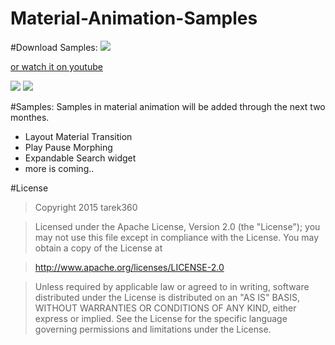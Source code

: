 # Material-Animation-Samples


#Download Samples:
[![](http://s25.postimg.org/l7tmfhxy7/get_it_on_google_play.jpg)](https://play.google.com/store/apps/details?id=com.tarek360.aimationcourse)

[or watch it on youtube](https://youtu.be/Yo0izprt7a4)



[![](https://github.com/tarek360/Material-Animation-Samples/raw/master/layout_transition.gif)](https://youtu.be/Yo0izprt7a4) [![](https://github.com/tarek360/Material-Animation-Samples/raw/master/play_pause.gif)](https://www.youtube.com/watch?v=UFdV7qysyZQ)

#Samples:
Samples in material animation will be added through the next two monthes.
- Layout Material Transition
- Play Pause Morphing
- Expandable Search widget
- more is coming..

#License

>Copyright 2015 tarek360

>Licensed under the Apache License, Version 2.0 (the "License");
you may not use this file except in compliance with the License.
You may obtain a copy of the License at

>   http://www.apache.org/licenses/LICENSE-2.0

>Unless required by applicable law or agreed to in writing, software
distributed under the License is distributed on an "AS IS" BASIS,
WITHOUT WARRANTIES OR CONDITIONS OF ANY KIND, either express or implied.
See the License for the specific language governing permissions and
limitations under the License.
